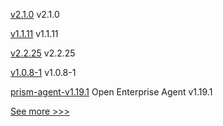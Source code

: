 
[v2.1.0](https://github.com/hyperledger/aries-framework-swift/releases/tag/v2.1.0) v2.1.0

[v1.1.11](https://github.com/hyperledger/firefly-signer/releases/tag/v1.1.11) v1.1.11

[v2.2.25](https://github.com/hyperledger/fabric-sdk-java/releases/tag/v2.2.25) v2.2.25

[v1.0.8-1](https://github.com/hyperledger-labs/fabric-operator/releases/tag/v1.0.8-1) v1.0.8-1

[prism-agent-v1.19.1](https://github.com/hyperledger-labs/open-enterprise-agent/releases/tag/prism-agent-v1.19.1) Open Enterprise Agent v1.19.1


[See more >>>](https://start-here.hyperledger.org/releases)
